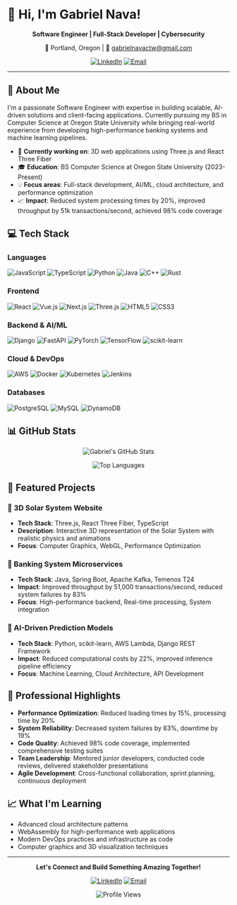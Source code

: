 # 👋 Hi, I'm Gabriel Nava!

<div align="center">
  
  **Software Engineer | Full-Stack Developer | Cybersecurity**
  
  📍 Portland, Oregon | 📧 gabrielnavactw@gmail.com
  
  [![LinkedIn](https://img.shields.io/badge/LinkedIn-0077B5?style=for-the-badge&logo=linkedin&logoColor=white)](https://www.linkedin.com/in/gabriel-nava-8bb091208/)
  [![Email](https://img.shields.io/badge/Email-D14836?style=for-the-badge&logo=gmail&logoColor=white)](mailto:gabrielnavactw@gmail.com)
  
</div>

---

## 🚀 About Me

I'm a passionate Software Engineer with expertise in building scalable, AI-driven solutions and client-facing applications. Currently pursuing my BS in Computer Science at Oregon State University while bringing real-world experience from developing high-performance banking systems and machine learning pipelines.

- 🔭 **Currently working on**: 3D web applications using Three.js and React Three Fiber
- 🎓 **Education**: BS Computer Science at Oregon State University (2023-Present)
- 💡 **Focus areas**: Full-stack development, AI/ML, cloud architecture, and performance optimization
- 📈 **Impact**: Reduced system processing times by 20%, improved throughput by 51k transactions/second, achieved 98% code coverage

## 💻 Tech Stack

### Languages
![JavaScript](https://img.shields.io/badge/JavaScript-F7DF1E?style=flat-square&logo=javascript&logoColor=black)
![TypeScript](https://img.shields.io/badge/TypeScript-007ACC?style=flat-square&logo=typescript&logoColor=white)
![Python](https://img.shields.io/badge/Python-3776AB?style=flat-square&logo=python&logoColor=white)
![Java](https://img.shields.io/badge/Java-ED8B00?style=flat-square&logo=java&logoColor=white)
![C++](https://img.shields.io/badge/C++-00599C?style=flat-square&logo=cplusplus&logoColor=white)
![Rust](https://img.shields.io/badge/Rust-000000?style=flat-square&logo=rust&logoColor=white)

### Frontend
![React](https://img.shields.io/badge/React-20232A?style=flat-square&logo=react&logoColor=61DAFB)
![Vue.js](https://img.shields.io/badge/Vue.js-4FC08D?style=flat-square&logo=vue.js&logoColor=white)
![Next.js](https://img.shields.io/badge/Next.js-000000?style=flat-square&logo=nextdotjs&logoColor=white)
![Three.js](https://img.shields.io/badge/Three.js-000000?style=flat-square&logo=three.js&logoColor=white)
![HTML5](https://img.shields.io/badge/HTML5-E34F26?style=flat-square&logo=html5&logoColor=white)
![CSS3](https://img.shields.io/badge/CSS3-1572B6?style=flat-square&logo=css3&logoColor=white)

### Backend & AI/ML
![Django](https://img.shields.io/badge/Django-092E20?style=flat-square&logo=django&logoColor=white)
![FastAPI](https://img.shields.io/badge/FastAPI-009688?style=flat-square&logo=fastapi&logoColor=white)
![PyTorch](https://img.shields.io/badge/PyTorch-EE4C2C?style=flat-square&logo=pytorch&logoColor=white)
![TensorFlow](https://img.shields.io/badge/TensorFlow-FF6F00?style=flat-square&logo=tensorflow&logoColor=white)
![scikit-learn](https://img.shields.io/badge/scikit--learn-F7931E?style=flat-square&logo=scikit-learn&logoColor=white)

### Cloud & DevOps
![AWS](https://img.shields.io/badge/AWS-232F3E?style=flat-square&logo=amazon-aws&logoColor=white)
![Docker](https://img.shields.io/badge/Docker-2496ED?style=flat-square&logo=docker&logoColor=white)
![Kubernetes](https://img.shields.io/badge/Kubernetes-326CE5?style=flat-square&logo=kubernetes&logoColor=white)
![Jenkins](https://img.shields.io/badge/Jenkins-D24939?style=flat-square&logo=jenkins&logoColor=white)

### Databases
![PostgreSQL](https://img.shields.io/badge/PostgreSQL-316192?style=flat-square&logo=postgresql&logoColor=white)
![MySQL](https://img.shields.io/badge/MySQL-4479A1?style=flat-square&logo=mysql&logoColor=white)
![DynamoDB](https://img.shields.io/badge/DynamoDB-4053D6?style=flat-square&logo=amazon-dynamodb&logoColor=white)

## 📊 GitHub Stats

<div align="center">
  
  ![Gabriel's GitHub Stats](https://github-readme-stats.vercel.app/api?username=gnavadev&show_icons=true&theme=tokyonight&hide_border=true&count_private=true)
  
  ![Top Languages](https://github-readme-stats.vercel.app/api/top-langs/?username=gnavadev&layout=compact&theme=tokyonight&hide_border=true&langs_count=8)
  
</div>

## 🌟 Featured Projects

### 🌌 3D Solar System Website
- **Tech Stack**: Three.js, React Three Fiber, TypeScript
- **Description**: Interactive 3D representation of the Solar System with realistic physics and animations
- **Focus**: Computer Graphics, WebGL, Performance Optimization

### 🏦 Banking System Microservices
- **Tech Stack**: Java, Spring Boot, Apache Kafka, Temenos T24
- **Impact**: Improved throughput by 51,000 transactions/second, reduced system failures by 83%
- **Focus**: High-performance backend, Real-time processing, System integration

### 🤖 AI-Driven Prediction Models
- **Tech Stack**: Python, scikit-learn, AWS Lambda, Django REST Framework
- **Impact**: Reduced computational costs by 22%, improved inference pipeline efficiency
- **Focus**: Machine Learning, Cloud Architecture, API Development

## 🎯 Professional Highlights

- **Performance Optimization**: Reduced loading times by 15%, processing time by 20%
- **System Reliability**: Decreased system failures by 83%, downtime by 19%
- **Code Quality**: Achieved 98% code coverage, implemented comprehensive testing suites
- **Team Leadership**: Mentored junior developers, conducted code reviews, delivered stakeholder presentations
- **Agile Development**: Cross-functional collaboration, sprint planning, continuous deployment

## 📈 What I'm Learning

- Advanced cloud architecture patterns
- WebAssembly for high-performance web applications
- Modern DevOps practices and infrastructure as code
- Computer graphics and 3D visualization techniques

---

<div align="center">
  
  **Let's Connect and Build Something Amazing Together!**
  
  [![LinkedIn](https://img.shields.io/badge/LinkedIn-0077B5?style=for-the-badge&logo=linkedin&logoColor=white)](https://www.linkedin.com/in/gabriel-nava-8bb091208/)
  [![Email](https://img.shields.io/badge/Email-D14836?style=for-the-badge&logo=gmail&logoColor=white)](mailto:gabrielnavactw@gmail.com)
  
  ![Profile Views](https://komarev.com/ghpvc/?username=gnavadev&color=blueviolet&style=flat-square)
  
</div>

